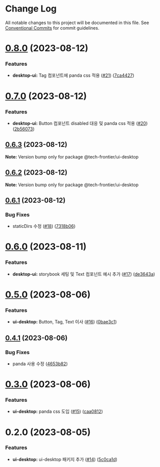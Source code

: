 # Change Log

All notable changes to this project will be documented in this file.
See [Conventional Commits](https://conventionalcommits.org) for commit guidelines.

# [0.8.0](https://github.com/Tech-Frontier/tech-frontier-packages/compare/@tech-frontier/ui-desktop@0.7.0...@tech-frontier/ui-desktop@0.8.0) (2023-08-12)


### Features

* **desktop-ui:** Tag 컴포넌트에 panda css 적용  ([#21](https://github.com/Tech-Frontier/tech-frontier-packages/issues/21)) ([7ca4427](https://github.com/Tech-Frontier/tech-frontier-packages/commit/7ca44278343db24cb338037cd7a23aa0a8562b48))





# [0.7.0](https://github.com/Tech-Frontier/tech-frontier-packages/compare/@tech-frontier/ui-desktop@0.6.3...@tech-frontier/ui-desktop@0.7.0) (2023-08-12)


### Features

* **desktop-ui:** Button 컴포넌트 disabled 대응 및 panda css 적용 ([#20](https://github.com/Tech-Frontier/tech-frontier-packages/issues/20)) ([2b56073](https://github.com/Tech-Frontier/tech-frontier-packages/commit/2b56073420b238d61816fac5e1fa9b5b4563542e))





## [0.6.3](https://github.com/Tech-Frontier/tech-frontier-packages/compare/@tech-frontier/ui-desktop@0.6.2...@tech-frontier/ui-desktop@0.6.3) (2023-08-12)

**Note:** Version bump only for package @tech-frontier/ui-desktop





## [0.6.2](https://github.com/Tech-Frontier/tech-frontier-packages/compare/@tech-frontier/ui-desktop@0.6.1...@tech-frontier/ui-desktop@0.6.2) (2023-08-12)

**Note:** Version bump only for package @tech-frontier/ui-desktop





## [0.6.1](https://github.com/Tech-Frontier/tech-frontier-packages/compare/@tech-frontier/ui-desktop@0.6.0...@tech-frontier/ui-desktop@0.6.1) (2023-08-12)


### Bug Fixes

* staticDirs 수정 ([#18](https://github.com/Tech-Frontier/tech-frontier-packages/issues/18)) ([7318b06](https://github.com/Tech-Frontier/tech-frontier-packages/commit/7318b06e346d869afc391996599fed66a2798688))





# [0.6.0](https://github.com/Tech-Frontier/tech-frontier-packages/compare/@tech-frontier/ui-desktop@0.5.0...@tech-frontier/ui-desktop@0.6.0) (2023-08-11)


### Features

* **desktop-ui:** storybook 세팅 및 Text 컴포넌트 예시 추가 ([#17](https://github.com/Tech-Frontier/tech-frontier-packages/issues/17)) ([de3643a](https://github.com/Tech-Frontier/tech-frontier-packages/commit/de3643ac924b7cbe14fadaf6541d248e3c889c84))





# [0.5.0](https://github.com/Tech-Frontier/tech-frontier-packages/compare/@tech-frontier/ui-desktop@0.4.1...@tech-frontier/ui-desktop@0.5.0) (2023-08-06)


### Features

* **ui-desktop:** Button, Tag, Text 이사 ([#16](https://github.com/Tech-Frontier/tech-frontier-packages/issues/16)) ([0bae3c1](https://github.com/Tech-Frontier/tech-frontier-packages/commit/0bae3c15d0561c96edaf583a9de77019d442e604))





## [0.4.1](https://github.com/Tech-Frontier/tech-frontier-packages/compare/@tech-frontier/ui-desktop@0.3.0...@tech-frontier/ui-desktop@0.4.1) (2023-08-06)


### Bug Fixes

* panda 사용 수정 ([4653b82](https://github.com/Tech-Frontier/tech-frontier-packages/commit/4653b82dbb8c55134bd6ccf688fe3d90f648191e))





# [0.3.0](https://github.com/Tech-Frontier/tech-frontier-packages/compare/@tech-frontier/ui-desktop@0.2.0...@tech-frontier/ui-desktop@0.3.0) (2023-08-06)


### Features

* **ui-desktop:** panda css 도입 ([#15](https://github.com/Tech-Frontier/tech-frontier-packages/issues/15)) ([caa0812](https://github.com/Tech-Frontier/tech-frontier-packages/commit/caa08126466836b32f9fccbdc4f3f2a6a734a957))





# 0.2.0 (2023-08-05)


### Features

* **ui-desktop:** ui-desktop 패키지 추가 ([#14](https://github.com/Tech-Frontier/tech-frontier-packages/issues/14)) ([5c0ca1d](https://github.com/Tech-Frontier/tech-frontier-packages/commit/5c0ca1de97945c3f6312f45346f67829435076e1))
